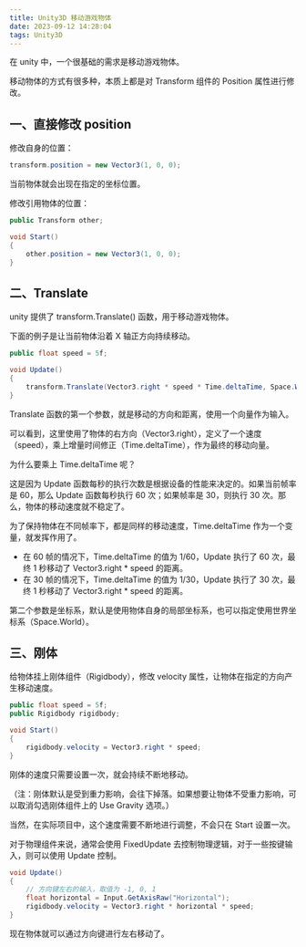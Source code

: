 ```yaml
---
title: Unity3D 移动游戏物体
date: 2023-09-12 14:28:04
tags: Unity3D
---
```


在 unity 中，一个很基础的需求是移动游戏物体。

移动物体的方式有很多种，本质上都是对 Transform 组件的 Position 属性进行修改。

<!--more-->

## 一、直接修改 position

修改自身的位置：

```c#
transform.position = new Vector3(1, 0, 0);
```

当前物体就会出现在指定的坐标位置。

修改引用物体的位置：

```c#
public Transform other;

void Start()
{
    other.position = new Vector3(1, 0, 0);
}
```



## 二、Translate

unity 提供了 transform.Translate() 函数，用于移动游戏物体。

下面的例子是让当前物体沿着 X 轴正方向持续移动。

```c#
public float speed = 5f;

void Update()
{
    transform.Translate(Vector3.right * speed * Time.deltaTime, Space.World);
}
```

Translate 函数的第一个参数，就是移动的方向和距离，使用一个向量作为输入。

可以看到，这里使用了物体的右方向（Vector3.right），定义了一个速度（speed），乘上增量时间修正（Time.deltaTime），作为最终的移动向量。

为什么要乘上 Time.deltaTime 呢？

这是因为 Update 函数每秒的执行次数是根据设备的性能来决定的。如果当前帧率是 60，那么 Update 函数每秒执行 60 次；如果帧率是 30，则执行 30 次。那么，物体的移动速度就不稳定了。

为了保持物体在不同帧率下，都是同样的移动速度，Time.deltaTime 作为一个变量，就发挥作用了。

- 在 60 帧的情况下，Time.deltaTime 的值为 1/60，Update 执行了 60 次，最终 1 秒移动了 Vector3.right * speed 的距离。
- 在 30 帧的情况下，Time.deltaTime 的值为 1/30，Update 执行了 30 次，最终 1 秒移动了 Vector3.right * speed 的距离。

第二个参数是坐标系，默认是使用物体自身的局部坐标系，也可以指定使用世界坐标系（Space.World）。



## 三、刚体

给物体挂上刚体组件（Rigidbody），修改 velocity 属性，让物体在指定的方向产生移动速度。

```c#
public float speed = 5f;
public Rigidbody rigidbody;

void Start()
{
    rigidbody.velocity = Vector3.right * speed;
}
```

刚体的速度只需要设置一次，就会持续不断地移动。

（注：刚体默认是受到重力影响，会往下掉落。如果想要让物体不受重力影响，可以取消勾选刚体组件上的 Use Gravity 选项。）

当然，在实际项目中，这个速度需要不断地进行调整，不会只在 Start 设置一次。

对于物理组件来说，通常会使用 FixedUpdate 去控制物理逻辑，对于一些按键输入，则可以使用 Update 控制。

```c#
void Update()
{
    // 方向键左右的输入，取值为 -1, 0, 1
    float horizontal = Input.GetAxisRaw("Horizontal");
    rigidbody.velocity = Vector3.right * horizontal * speed;
}
```

现在物体就可以通过方向键进行左右移动了。